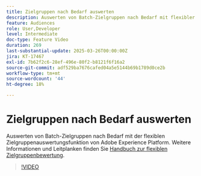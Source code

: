 ```yaml
---
title: Zielgruppen nach Bedarf auswerten
description: Auswerten von Batch-Zielgruppen nach Bedarf mit flexibler Zielgruppenauswertung.
feature: Audiences
role: User,Developer
level: Intermediate
doc-type: Feature Video
duration: 269
last-substantial-update: 2025-03-26T00:00:00Z
jira: KT-17467
exl-id: 7b62f2c6-28ef-496e-80f2-b8121f6f16a2
source-git-commit: adf529ba7676cafed04a5e5144b69b1789d0ce2b
workflow-type: tm+mt
source-wordcount: '44'
ht-degree: 18%

---
```


# Zielgruppen nach Bedarf auswerten

Auswerten von Batch-Zielgruppen nach Bedarf mit der flexiblen Zielgruppenauswertungsfunktion von Adobe Experience Platform. Weitere Informationen und Leitplanken finden Sie [Handbuch zur flexiblen Zielgruppenbewertung](https://experienceleague.adobe.com/en/docs/experience-platform/segmentation/methods/flexible-audience-evaluation).

>[!VIDEO](https://video.tv.adobe.com/v/3453640/?learn=on&enablevpops)
